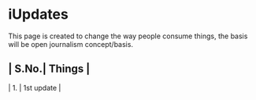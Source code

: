# iUpdates

This page is created to change the way people consume things, the basis will be open journalism concept/basis. 

| S.No.| Things |
-----------------
| 1. | 1st update |
